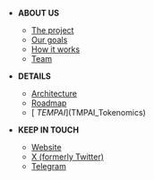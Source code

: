- **ABOUT US**
  - [<i class="fas fa-book-open"></i> The project](/about/introduce-temporisai.md)
  - [<i class="fas fa-bullseye"></i> Our goals](/about/the-why.md)
  - [<i class="fas fa-drafting-compass"></i> How it works](/about/the-how.md)
  - [<i class="fas fa-user-friends"></i> Team](/about/team.md)
 
- **DETAILS**
  - [<i class="fas fa-cogs"></i> Architecture](architecture.md)
  - [<i class="fas fa-map-signs"></i> Roadmap](roadmap)
  - [<i class="fas fa-coins"></i> $TEMPAI]($TMPAI_Tokenomics)

- **KEEP IN TOUCH**
  - [<i class="fas fa-globe"></i> Website](https://temporisai.net)
  - [<i class="fab fa-twitter"></i> X (formerly Twitter)](https://x.com/temporisai)
  - [<i class="fab fa-telegram-plane"></i> Telegram](https://telegram.com)
